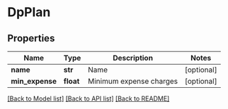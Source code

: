 # DpPlan

## Properties
Name | Type | Description | Notes
------------ | ------------- | ------------- | -------------
**name** | **str** | Name | [optional] 
**min_expense** | **float** | Minimum expense charges | [optional] 

[[Back to Model list]](../README.md#documentation-for-models) [[Back to API list]](../README.md#documentation-for-api-endpoints) [[Back to README]](../README.md)

